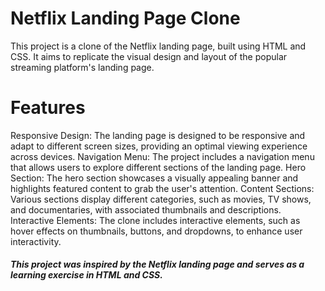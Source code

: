 # Netflix Landing Page Clone

This project is a clone of the Netflix landing page, built using HTML and CSS. It aims to replicate the visual design and layout of the popular streaming platform's landing page.

# Features
Responsive Design: The landing page is designed to be responsive and adapt to different screen sizes, providing an optimal viewing experience across devices.
Navigation Menu: The project includes a navigation menu that allows users to explore different sections of the landing page.
Hero Section: The hero section showcases a visually appealing banner and highlights featured content to grab the user's attention.
Content Sections: Various sections display different categories, such as movies, TV shows, and documentaries, with associated thumbnails and descriptions.
Interactive Elements: The clone includes interactive elements, such as hover effects on thumbnails, buttons, and dropdowns, to enhance user interactivity.

##### This project was inspired by the Netflix landing page and serves as a learning exercise in HTML and CSS.
